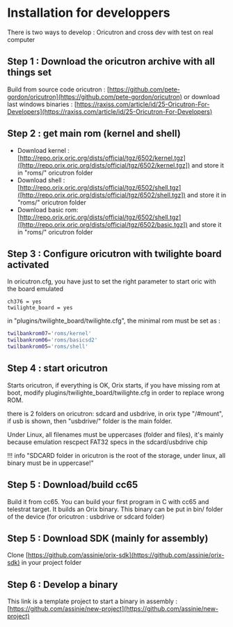 # Installation for developpers

There is two ways to develop : Oricutron and cross dev with test on real computer

## Step 1 : Download the oricutron archive with all things set

Build from source code oricutron : [https://github.com/pete-gordon/oricutron](https://github.com/pete-gordon/oricutron) or download last windows binaries : [https://raxiss.com/article/id/25-Oricutron-For-Developers](https://raxiss.com/article/id/25-Oricutron-For-Developers)

## Step 2 : get main rom (kernel and shell)

* Download kernel : [http://repo.orix.oric.org/dists/official/tgz/6502/kernel.tgz]([http://repo.orix.oric.org/dists/official/tgz/6502/kernel.tgz]) and store it in "roms/" oricutron folder
* Download shell : [http://repo.orix.oric.org/dists/official/tgz/6502/shell.tgz]([http://repo.orix.oric.org/dists/official/tgz/6502/shell.tgz]) and store it in "roms/" oricutron folder
* Download basic rom: [http://repo.orix.oric.org/dists/official/tgz/6502/shell.tgz]([http://repo.orix.oric.org/dists/official/tgz/6502/basic.tgz]) and store it in "roms/" oricutron folder

## Step 3 : Configure oricutron with twilighte board activated

In oricutron.cfg, you have just to set the right parameter to start oric with the board emulated

``` ca65
ch376 = yes
twilighte_board = yes
```

in "plugins/twilighte_board/twilighte.cfg", the minimal rom must be set as :

```bash
twilbankrom07='roms/kernel'
twilbankrom06='roms/basicsd2'
twilbankrom05='roms/shell'
```

## Step 4 : start oricutron

Starts oricutron, if everything is OK, Orix starts, if you have missing rom at boot, modify plugins/twilighte_board/twilighte.cfg in order to replace wrong ROM.

there is 2 folders on oricutron: sdcard and usbdrive, in orix type "/#mount", if usb is shown, then "usbdrive/" folder is the main folder.

Under Linux, all filenames must be uppercases (folder and files), it's mainly because emulation rescpect FAT32 specs in the sdcard/usbdrive chip

!!! info "SDCARD folder in oricutron is the root of the storage, under linux, all binary must be in uppercase!"

## Step 5 : Download/build cc65

Build it from cc65. You can build your first program in C with cc65 and telestrat target. It builds an Orix binary. This binary can be put in bin/ folder of the device (for oricutron : usbdrive or sdcard folder)

## Step 5 : Download SDK  (mainly for assembly)

Clone [https://github.com/assinie/orix-sdk](https://github.com/assinie/orix-sdk) in your project folder

## Step 6 : Develop a binary

This link is a template project to start a binary in assembly : [https://github.com/assinie/new-project](https://github.com/assinie/new-project)
